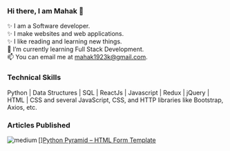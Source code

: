 ### Hi there, I am Mahak 👋
✨ I am a Software developer.\
✨ I make websites and web applications.\
✨ I like reading and learning new things.\
🌱 I’m currently learning Full Stack Development.\
📫 You can email me at mahak1923k@gmail.com. 
### Technical Skills
Python | Data Structures | SQL | ReactJs | Javascript | Redux | jQuery | HTML | CSS and several JavaScript, CSS, and HTTP libraries like Bootstrap, Axios, etc.
### Articles Published
[<img align="left" alt="medium" src="[https://img.shields.io/badge/medium-%2312100E.svg?&style=for-the-badge&logo=medium&logoColor=white](https://img.shields.io/badge/GeeksforGeeks-298D46?style=for-the-badge&logo=geeksforgeeks&logoColor=white)" />][Python Pyramid – HTML Form Template](https://www.geeksforgeeks.org/python-pyramid-html-form-template)

